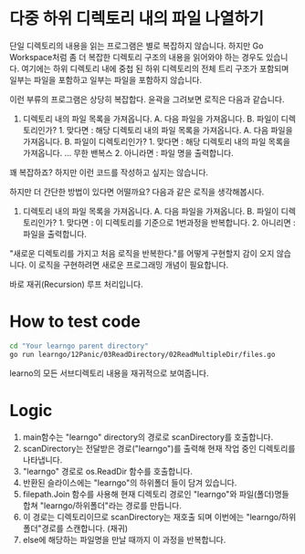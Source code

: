 # 다중 하위 디렉토리 내의 파일 나열하기
단일 디렉토리의 내용을 읽는 프로그램은 별로 복잡하지 않습니다. 하지만 Go Workspace처럼 좀 더 복잡한 디렉토리 구조의 내용을 읽어와야 하는 경우도 있습니다. 여기에는 하위 디렉토리 내에 중첩 된 하위 디렉토리의 전체 트리 구조가 포함되며 일부는 파일을 포함하고 일부는 파일을 포함하지 않습니다.

이런 부류의 프로그램은 상당히 복잡합다. 윤곽을 그려보면 로직은 다음과 같습니다.
1. 디렉토리 내의 파일 목록을 가져옵니다.
    A. 다음 파일을 가져옵니다.
    B. 파일이 디렉토리인가?
        1. 맞다면 : 해당 디렉토리 내의 파일 목록을 가져옵니다.
            A. 다음 파일을 가져옵니다.
            B. 파일이 디렉토리인가?
                1. 맞다면 : 해당 디렉토리 내의 파일 목록을 가져옵니다.
                    ... 무한 밴복스
        2. 아니라면 : 파일 명을 출력합니다.

꽤 복잡하죠? 하지만 이런 코드를 작성하고 싶지는 않습니다.

하지만 더 간단한 방법이 있다면 어떨까요? 다음과 같은 로직을 생각해봅시다.

1. 디렉토리 내의 파일 목록을 가져옵니다.
    A. 다음 파일을 가져옵니다.
    B. 파일이 디렉토리인가?
        1. 맞다면 : 이 디렉토리를 기준으로 1번과정을 반복합니다.
        2. 아니리면 : 파일을 출력합니다.

"새로운 디렉토리를 가지고 처음 로직을 반복한다."를 어떻게 구현할지 감이 오지 않습니다. 이 로직을 구현하려면 새로운 프로그래밍 개념이 필요합니다.

바로 재귀(Recursion) 루프 처리입니다.

# How to test code
```zsh
cd "Your learngo parent directory"
go run learngo/12Panic/03ReadDirectory/02ReadMultipleDir/files.go
```
learno의 모든 서브디렉토리 내용을 재귀적으로 보여줍니다.

# Logic
1. main함수는 "learngo" directory의 경로로 scanDirectory를 호출합니다.
2. scanDirectory는 전달받은 경로("learngo")를 출력해 현재 작업 중인 디렉토리를 나타냅니다.
3. "learngo" 경로로 os.ReadDir 함수를 호출합니다.
4. 반환된 슬라이스에는 "learngo"의 하위폴더 들이 담겨 있습니다.
5. filepath.Join 함수를 사용해 현재 디렉토리 경로인 "learngo"와 파일(폴더)명들 합쳐 "learngo/하위폴더"라는 경로를 만듭니다.
6. 이 경로는 디렉토리이므로 scanDirectory는 재호출 되며 이번에는 "learngo/하위폴더"경로를 스캔합니다. (재귀)
7. else에 해당하는 파일명을 만날 때까지 이 과정을 반복합니다.
